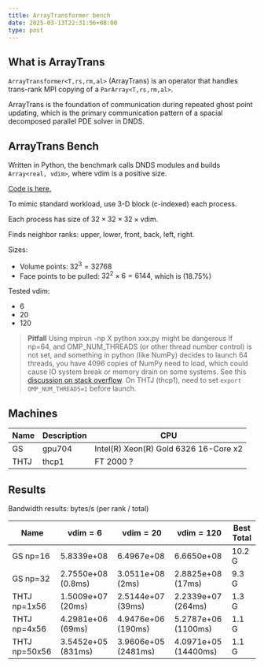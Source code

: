 ```yaml
---
title: ArrayTransformer bench
date: 2025-03-13T22:31:56+08:00
type: post
---
```


## What is ArrayTrans

`ArrayTransformer<T,rs,rm,al>` (ArrayTrans) is an operator that handles trans-rank MPI copying of a `ParArray<T,rs,rm,al>`.

ArrayTrans is the foundation of communication during repeated ghost point updating, which is the primary communication pattern of a spacial decomposed parallel PDE solver in DNDS.

## ArrayTrans Bench

Written in Python, the benchmark calls DNDS modules and builds `Array<real, vdim>`, where vdim is a positive size.

[Code is here.](https://github.com/harryzhou2000/DNDSR/blob/33d607b1a0952f5c584f3a5f5f0c416ecd2c0075/script/benchmark/arrayTransBench.py)

To mimic standard workload, use 3-D block (c-indexed) each process.

Each process has size of $32\times32\times32\times\text{vdim}$.

Finds neighbor ranks: upper, lower, front, back, left, right.

Sizes:

- Volume points: $32^3=32768$
- Face points to be pulled: $32^2\times6=6144$, which is \(18.75\%\)

Tested vdim:

- 6
- 20
- 120

> **Pitfall**
> Using mpirun -np X python xxx.py might be dangerous
> If np=64, and OMP_NUM_THREADS (or other thread number control) is not set, and something in python (like NumPy) decides to launch 64 threads, you have 4096 copies of NumPy need to load, which could cause IO system break or memory drain on some systems.
> See this [discussion on stack overflow](https://stackoverflow.com/questions/30791550/limit-number-of-threads-in-numpy).
> On THTJ (thcp1), need to set `export OMP_NUM_THREADS=1` before launch.

## Machines

| Name | Description | CPU                                   |
| ---- | ----------- | ------------------------------------- |
| GS   | gpu704      | Intel(R) Xeon(R) Gold 6326 16-Core x2 |
| THTJ | thcp1       | FT 2000 ?                             |

## Results

Bandwidth results: bytes/s (per rank / total)

| Name          | $\text{vdim}=6$    | $\text{vdim}=20$    | $\text{vdim}=120$      | Best Total |
| ------------- | ------------------ | ------------------- | ---------------------- | ---------- |
| GS np=16      | 5.8339e+08         | 6.4967e+08          | 6.6650e+08             | 10.2 G     |
| GS np=32      | 2.7550e+08 (0.8ms) | 3.0511e+08 (2ms)    | 2.8825e+08  (17ms)     | 9.3 G      |
| THTJ np=1x56  | 1.5009e+07 (20ms)  | 2.5144e+07 (39ms)   | 2.2339e+07  (264ms)    | 1.3 G      |
| THTJ np=4x56  | 4.2981e+06 (69ms)  | 4.9476e+06 (190ms)  | 5.2787e+06  (1100ms)   | 1.1 G      |
| THTJ np=50x56 | 3.5452e+05 (831ms) | 3.9606e+05 (2481ms) | 4.0971e+05   (14400ms) | 1.1 G      |
